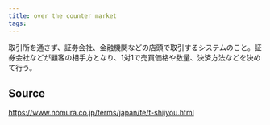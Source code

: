 ```yaml
---
title: over the counter market
tags: 
---
```


取引所を通さず、証券会社、金融機関などの店頭で取引するシステムのこと。証券会社などが顧客の相手方となり、1対1で売買価格や数量、決済方法などを決めて行う。

## Source
https://www.nomura.co.jp/terms/japan/te/t-shijyou.html